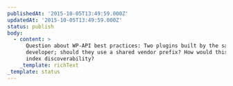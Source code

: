 ```yaml
---
publishedAt: '2015-10-05T13:49:59.000Z'
updatedAt: '2015-10-05T13:49:59.000Z'
status: publish
body:
  - content: >
      Question about WP-API best practices: Two plugins built by the same
      developer; should they use a shared vendor prefix? How would this impact
      index discoverability?
    _template: richText
_template: status
---
```


